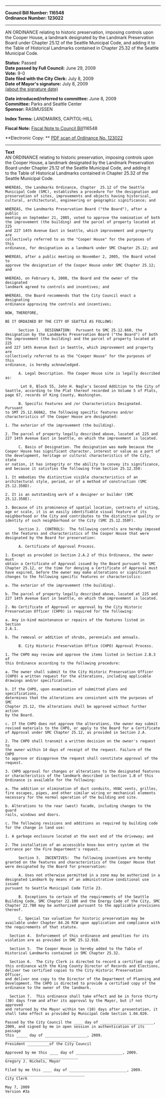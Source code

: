 * * * * *  
  
**Council Bill Number: [](#h0)[](#h2)116548**   
**Ordinance Number: 123022**  
  
* * * * *  
  
AN ORDINANCE relating to historic preservation, imposing controls upon the Cooper House, a landmark designated by the Landmark Preservation Board under Chapter 25.12 of the Seattle Municipal Code, and adding it to the Table of Historical Landmarks contained in Chapter 25.32 of the Seattle Municipal Code.  
  
**Status:** Passed   
**Date passed by Full Council:** June 29, 2009   
**Vote:** 9-0   
**Date filed with the City Clerk:** July 8, 2009   
**Date of Mayor's signature:** July 8, 2009   
[(about the signature date)](/~public/approvaldate.htm)   
  
  
**Date introduced/referred to committee:** June 8, 2009   
**Committee:** Parks and Seattle Center   
**Sponsor:** RASMUSSEN   
  
**Index Terms:** LANDMARKS, CAPITOL-HILL  
  
**Fiscal Note:** [Fiscal Note to Council Bill](http://clerk.seattle.gov/~public/fnote/116548.htm)[](#h1)[](#h3)116548  
  
**Electronic Copy: ** [PDF scan of Ordinance No. 123022](/~archives/Ordinances/Ord_123022.pdf)  
  
* * * * *  
  
**Text**  
    AN ORDINANCE relating to historic preservation, imposing controls upon  
    the Cooper House, a landmark designated by the Landmark Preservation  
    Board under Chapter 25.12 of the Seattle Municipal Code, and adding it  
    to the Table of Historical Landmarks contained in Chapter 25.32 of the  
    Seattle Municipal Code.  
  
    WHEREAS, the Landmarks Ordinance, Chapter  25.12 of the Seattle  
    Municipal Code (SMC), establishes a procedure for the designation and  
    preservation of sites, improvements and objects having historical,  
    cultural, architectural, engineering or geographic significance; and  
  
    WHEREAS, the Landmarks Preservation Board ("the Board"), after a public  
    meeting on September 21, 2005, voted to approve the nomination of both  
    the improvement (the building) and the parcel of property located at 225  
    and 227 14th Avenue East in Seattle, which improvement and property are  
    collectively referred to as the "Cooper House" for the purposes of this  
    ordinance, for designation as a landmark under SMC Chapter 25.12; and  
  
    WHEREAS, after a public meeting on November 2, 2005, the Board voted to  
    approve the designation of the Cooper House under SMC Chapter 25.12; and  
  
    WHEREAS, on February 6, 2008, the Board and the owner of the designated  
    landmark agreed to controls and incentives; and  
  
    WHEREAS, the Board recommends that the City Council enact a designating  
    ordinance approving the controls and incentives;  
  
    NOW, THEREFORE,  
  
    BE IT ORDAINED BY THE CITY OF SEATTLE AS FOLLOWS:  
  
          Section 1.  DESIGNATION:  Pursuant to SMC 25.12.660, the  
    designation by the Landmarks Preservation Board ("the Board") of both  
    the improvement (the building) and the parcel of property located at 225  
    and 227 14th Avenue East in Seattle, which improvement and property are  
    collectively referred to as the "Cooper House" for the purposes of this  
    ordinance, is hereby acknowledged.  
  
          A. Legal Description. The Cooper House site is legally described  
    as:  
  
           Lot 8, Block 55, John H. Nagle's Second Addition to the City of  
    Seattle, according to the Plat thereof recorded in Volume 5 of Plats,  
    page 67, records of King County, Washington.  
  
          B. Specific Features and /or Characteristics Designated. Pursuant  
    to SMT 25.12.660A2, the following specific features and/or  
    characteristics of the Cooper House are designated:  
  
    1. The exterior of the improvement (the building).  
  
    2. The parcel of property legally described above, located at 225 and  
    227 14th Avenue East in Seattle, on which the improvement is located.  
  
          C. Basis of Designation. The designation was made because the  
    Cooper House has significant character, interest or value as a part of  
    the development, heritage or cultural characteristics of the City, state  
    or nation, it has integrity or the ability to convey its significance,  
    and because it satisfies the following from Section 25.12.350:  
  
    1. It embodies the distinctive visible characteristics of an  
    architectural style, period, or of a method of construction (SMC  
    25.12.350D).  
  
    2. It is an outstanding work of a designer or builder (SMC 25.12.350E).  
  
    3. Because of its prominence of spatial location, contrasts of siting,  
    age or scale, it is an easily identifiable visual feature of its  
    neighborhood or the City and contributes to the distinctive quality or  
    identity of such neighborhood or the City (SMC 25.12.350F).  
  
          Section 2.  CONTROLS:  The following controls are hereby imposed  
    on the features and characteristics of the Cooper House that were  
    designated by the Board for preservation:  
  
          A. Certificate of Approval Process.  
  
    1. Except as provided in Section 2.A.2 of this Ordinance, the owner must  
    obtain a Certificate of Approval issued by the Board pursuant to SMC  
    Chapter 25.12, or the time for denying a Certificate of Approval must  
    have expired, before the owner may make alterations or significant  
    changes to the following specific features or characteristics:  
  
    a. The exterior of the improvement (the building).  
  
    b. The parcel of property legally described above, located at 225 and  
    227 14th Avenue East in Seattle, on which the improvement is located.  
  
    2. No Certificate of Approval or approval by the City Historic  
    Preservation Officer (CHPO) is required for the following:  
  
    a. Any in-kind maintenance or repairs of the features listed in Section  
    2.A.1.  
  
    b. The removal or addition of shrubs, perennials and annuals.  
  
          B. City Historic Preservation Office (CHPO) Approval Process.  
  
    1. The CHPO may review and approve the items listed in Section 2.B.3 of  
    this Ordinance according to the following procedure:  
  
    a. The owner shall submit to the City Historic Preservation Officer  
    (CHPO) a written request for the alterations, including applicable  
    drawings and/or specifications.  
  
    b. If the CHPO, upon examination of submitted plans and specifications,  
    determines that the alterations are consistent with the purposes of SMC  
    Chapter 25.12, the alterations shall be approved without further action  
    by the Board.  
  
    c. If the CHPO does not approve the alterations, the owner may submit  
    revised materials to the CHPO, or apply to the Board for a Certificate  
    of Approval under SMC Chapter 25.12, as provided in Section 2.A.  
  
    2. The CHPO shall transmit a written decision on the owner's request to  
    the owner within 14 days of receipt of the request. Failure of the CHPO  
    to approve or disapprove the request shall constitute approval of the  
    request.  
  
    3. CHPO approval for changes or alterations to the designated features  
    or characteristics of the landmark described in Section 1.B of this  
    Ordinance is available for the following:  
  
    a. The addition or elimination of duct conduits, HVAC vents, grilles,  
    fire escapes, pipes, and other similar wiring or mechanical elements  
    necessary for the normal operation of the building and site.  
  
    b. Alterations to the rear (west) facade, including changes to the guard  
    rails, windows and doors.  
  
    c. The following revisions and additions as required by building code  
    for the change in land use:  
  
    1. A garbage enclosure located at the east end of the driveway; and  
  
    2. The installation of an accessible knox-box entry system at the  
    entrance per the Fire Department's request.  
  
          Section 3.  INCENTIVES:  The following incentives are hereby  
    granted on the features and characteristics of the Cooper House that  
    were designated by the Board for preservation:  
  
          A. Uses not otherwise permitted in a zone may be authorized in a  
    designated Landmark by means of an administrative conditional use issued  
    pursuant to Seattle Municipal Code Title 23.  
  
          B. Exceptions to certain of the requirements of the Seattle  
    Building Code, SMC Chapter 22.100 and the Energy Code of the City, SMC  
    Chapter 22.700 may be authorized pursuant to the applicable provisions  
    thereof.  
  
          C. Special tax valuation for historic preservation may be  
    available under Chapter 84.26 RCW upon application and compliance with  
    the requirements of that statute.  
  
      Section 4.  Enforcement of this ordinance and penalties for its  
    violation are as provided in SMC 25.12.910.  
  
      Section 5.  The Cooper House is hereby added to the Table of  
    Historical Landmarks contained in SMC Chapter 25.32.  
  
      Section 6.  The City Clerk is directed to record a certified copy of  
    this ordinance with the King County Director of Records and Elections,  
    deliver two certified copies to the City Historic Preservation Officer,  
    and deliver one copy to the Director of the Department of Planning and  
    Development. The CHPO is directed to provide a certified copy of the  
    ordinance to the owner of the landmark.  
  
      Section 7.  This ordinance shall take effect and be in force thirty  
    (30) days from and after its approval by the Mayor, but if not approved  
    and returned by the Mayor within ten (10) days after presentation, it  
    shall take effect as provided by Municipal Code Section 1.04.020.  
  
    Passed by the City Council the ____ day of ________________________,  
    2009, and signed by me in open session in authentication of its passage  
    this _____ day of ___________________, 2009.  
    _________________________________  
    President __________of the City Council  
  
    Approved by me this ____ day of _____________________, 2009.  
    _________________________________  
    Gregory J. Nickels, Mayor  
  
    Filed by me this ____ day of __________________________, 2009.  
    ____________________________________  
    City Clerk  
  
    May 7, 2009  
    Version #3a  
